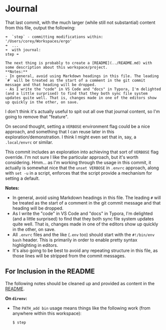 # Journal

That last commit, with the much larger (while still not substantial) content from this file, output the following:

```
➜  `step` - committing modifications within: '/Users/corey/Workspaces/ergo'
➜  ...
➜  with journal:
step ➜

The next thing is probably to create a [README](../README.md) with some description about this workspace/project.
**Notes:**
- In general, avoid using Markdown headings in this file. The leading `#` will be treated as the start of a comment in the git commit message and that heading will be dropped.
- As I write the "code" in VS Code and "docs" in Typora, I'm delighted (and a little surprised) to find that they both sync file system updates quite well. That is, changes made in one of the editors show up quickly in the other, on save.
```

I don't think it's actually useful to spit out all ove that journal content, so I'm going to remove that "feature".

On second thought, setting a `VERBOSE` environment flag could be a nice approach, and something that I can reuse later in this exploration/demonstration. I think I might even set that in, say, a `.local/envrc` or similar.

This commit includes an exploration into achieving that sort of  `VERBOSE` flag override. I'm not sure I like the particular approach, but it's worth considering. Hmm... as I'm working through the usage in this commit, it actually is somewhat nice that the `unset VERBOSE` in `.envrc` approach, along with `set -u` in a script, enforces that the script provide a mechanism for setting a default.

**Notes:**

- In general, avoid using Markdown headings in this file. The leading `#` will be treated as the start of a comment in the git commit message and that heading will be dropped.
- As I write the "code" in VS Code and "docs" in Typora, I'm delighted (and a little surprised) to find that they both sync file system updates quite well. That is, changes made in one of the editors show up quickly in the other, on save.
- All `.envrc` files and the like (`.env` too) should start with the `#!/bin/env bash` header. This is primarily in order to enable pretty syntax highlighting in editors.
- It's also going to be best to avoid any repeating structure in this file, as those lines will be stripped from the commit messages.

## For Inclusion in the README

The following notes should be cleaned up and provided as content in the [README](../README.md).

**On `direnv`:**

- The `PATH_add bin` usage means things like the following work (from anywhere within this workspace):

  ```shell
  $ step
  ```

  
